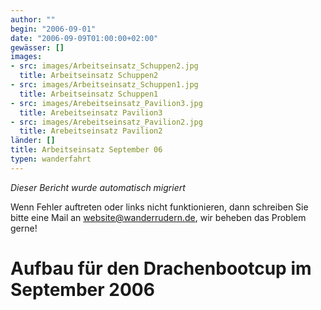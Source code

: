 ```yaml
---
author: ""
begin: "2006-09-01"
date: "2006-09-09T01:00:00+02:00"
gewässer: []
images:
- src: images/Arbeitseinsatz_Schuppen2.jpg
  title: Arbeitseinsatz Schuppen2
- src: images/Arbeitseinsatz_Schuppen1.jpg
  title: Arbeitseinsatz Schuppen1
- src: images/Arebeitseinsatz_Pavilion3.jpg
  title: Arebeitseinsatz Pavilion3
- src: images/Arebeitseinsatz_Pavilion2.jpg
  title: Arebeitseinsatz Pavilion2
länder: []
title: Arbeitseinsatz September 06
typen: wanderfahrt
---
```



*Dieser Bericht wurde automatisch migriert*

Wenn Fehler auftreten oder links nicht funktionieren, dann schreiben Sie bitte eine Mail an website@wanderrudern.de, wir beheben das Problem gerne!



# Aufbau für den Drachenbootcup im September 2006


